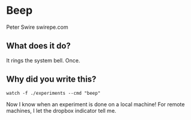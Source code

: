 # Beep
Peter Swire
swirepe.com

## What does it do?

It rings the system bell.  Once.

## Why did you write this?

    watch -f ./experiments --cmd "beep"

Now I know when an experiment is done on a local machine!  For remote machines, I let the dropbox indicator tell me.

